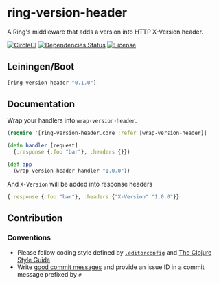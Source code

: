 ring-version-header
===================

A Ring's middleware that adds a version into HTTP X-Version header.

[![CircleCI](https://circleci.com/gh/druids/ring-version-header.svg?style=svg)](https://circleci.com/gh/druids/ring-version-header)
[![Dependencies Status](https://jarkeeper.com/druids/ring-version-header/status.png)](https://jarkeeper.com/druids/ring-version-header)
[![License](https://img.shields.io/badge/MIT-Clause-blue.svg)](https://opensource.org/licenses/MIT)


Leiningen/Boot
--------------

```clojure
[ring-version-header "0.1.0"]
```

Documentation
-------------

Wrap your handlers into `wrap-version-header`.

```clojure
(require '[ring-version-header.core :refer [wrap-version-header]]

(defn handler [request]
  {:response {:foo "bar"}, :headers {}})

(def app
  (wrap-version-header handler "1.0.0"))
```

And `X-Version` will be added into response headers

```clojure
{:response {:foo "bar"}, :headers {"X-Version" "1.0.0"}}
```


Contribution
------------

### Conventions

* Please follow coding style defined by [`.editorconfig`](http://editorconfig.org)
 and [The Clojure Style Guide](https://github.com/bbatsov/clojure-style-guide)
* Write [good commit messages](https://chris.beams.io/posts/git-commit/)
 and provide an issue ID in a commit message prefixed by `#`
